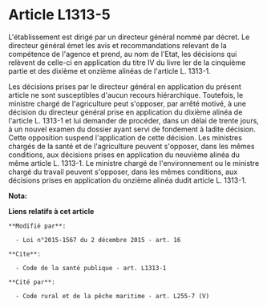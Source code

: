 # Article L1313-5

L'établissement est dirigé par un directeur général nommé par décret. Le directeur général émet les avis et recommandations
relevant de la compétence de l'agence et prend, au nom de l'Etat, les décisions qui relèvent de celle-ci en application du
titre IV du livre Ier de la cinquième partie et des dixième et onzième alinéas de l'article L. 1313-1. 

Les décisions prises par le directeur général en application du présent article ne sont susceptibles d'aucun recours
hiérarchique. Toutefois, le ministre chargé de l'agriculture peut s'opposer, par arrêté motivé, à une décision du directeur
général prise en application du dixième alinéa de l'article L. 1313-1 et lui demander de procéder, dans un délai de trente
jours, à un nouvel examen du dossier ayant servi de fondement à ladite décision. Cette opposition suspend l'application de
cette décision. Les ministres chargés de la santé et de l'agriculture peuvent s'opposer, dans les mêmes conditions, aux
décisions prises en application du neuvième alinéa du même article L. 1313-1. Le ministre chargé de l'environnement ou le
ministre chargé du travail peuvent s'opposer, dans les mêmes conditions, aux décisions prises en application du onzième
alinéa dudit article L. 1313-1.

**Nota:**



**Liens relatifs à cet article**

	**Modifié par**:

	  - Loi n°2015-1567 du 2 décembre 2015 - art. 16

	**Cite**:

	  - Code de la santé publique - art. L1313-1

	**Cité par**:

	  - Code rural et de la pêche maritime - art. L255-7 (V)
